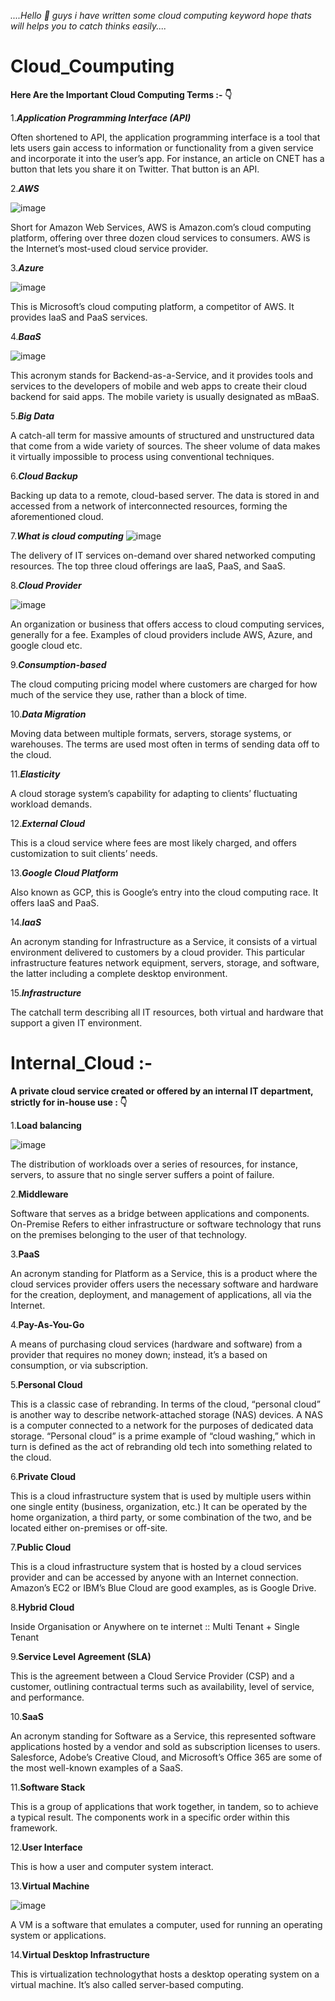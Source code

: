 *....Hello  👋 guys i have written 
some cloud computing keyword hope thats will helps you to catch thinks
easily....*



# Cloud_Coumputing # 



**Here Are the Important Cloud Computing Terms :- 👇**



1.***Application Programming Interface (API)***

Often shortened to API, the application programming interface is a tool that lets users gain access to information or functionality from a given service and incorporate it into the user’s app. For instance, an article on CNET has a button that lets you share it on Twitter. That button is an API.

2.***AWS***


![image](https://github.com/Rjesh2006/Rjesh2006/assets/143868643/bc9e988c-bca5-41ae-a096-4b1200d60b12)

Short for Amazon Web Services, AWS is Amazon.com’s cloud computing platform, offering over three dozen cloud services to consumers. AWS is the Internet’s most-used cloud service provider.

3.***Azure***


![image](https://github.com/Rjesh2006/Rjesh2006/assets/143868643/e247d285-f0f7-4894-b2d9-96e5e9904db7)

This is Microsoft’s cloud computing platform, a competitor of AWS. It provides IaaS and PaaS services.

4.***BaaS***


![image](https://github.com/Rjesh2006/Rjesh2006/assets/143868643/c33b700d-fb97-41ad-81b2-e53ab5851972)

This acronym stands for Backend-as-a-Service, and it provides tools and services to the developers of mobile and web apps to create their cloud backend for said apps. The mobile variety is usually designated as mBaaS.

5.***Big Data***



A catch-all term for massive amounts of structured and unstructured data that come from a wide variety of sources. The sheer volume of data makes it virtually impossible to process using conventional techniques.


6.***Cloud Backup***

Backing up data to a remote, cloud-based server. The data is stored in and accessed from a network of interconnected resources, forming the aforementioned cloud.  


7.***What is cloud computing***
![image](https://github.com/Rjesh2006/Rjesh2006/assets/143868643/58d9af1c-fd94-4d44-a7c5-53ed3d10e326)


The delivery of IT services on-demand over shared networked computing resources. The top three cloud offerings are IaaS, PaaS, and SaaS.


8.***Cloud Provider***

![image](https://github.com/Rjesh2006/Rjesh2006/assets/143868643/26352cc6-0fed-4c52-a03c-79ee882630d5)


An organization or business that offers access to cloud computing services, generally for a fee. Examples of cloud providers include AWS, Azure, and google cloud etc.


9.***Consumption-based***

The cloud computing pricing model where customers are charged for how much of the service they use, rather than a block of time.


10.***Data Migration***

Moving data between multiple formats, servers, storage systems, or warehouses. The terms are used most often in terms of sending data off to the cloud.


11.***Elasticity***

A cloud storage system’s capability for adapting to clients’ fluctuating workload demands.


12.***External Cloud***

This is a cloud service where fees are most likely charged, and offers customization to suit clients’ needs.


13.***Google Cloud Platform***

Also known as GCP, this is Google’s entry into the cloud computing race. It offers IaaS and PaaS.


14.***IaaS***

An acronym standing for Infrastructure as a Service, it consists of a virtual environment delivered to customers by a cloud provider. This particular infrastructure features network equipment, servers, storage, and software, the latter including a complete desktop environment.


15.***Infrastructure***

The catchall term describing all IT resources, both virtual and hardware that support a given IT environment.




# Internal_Cloud :- #

**A private cloud service created or offered by an internal IT department, strictly for in-house use : 👇** 

1.**Load balancing**


![image](https://github.com/Rjesh2006/Rjesh2006/assets/143868643/21fac2b1-ff6b-41e9-9996-2bb1fceda915)

The distribution of workloads over a series of resources, for instance, servers, to assure that no single server suffers a point of failure.


2.**Middleware**

Software that serves as a bridge between applications and components.
On-Premise
Refers to either infrastructure or software technology that runs on the premises belonging to the user of that technology. 


3.**PaaS**

An acronym standing for Platform as a Service, this is a product where the cloud services provider offers users the necessary software and hardware for the creation, deployment, and management of applications, all via the Internet.


4.**Pay-As-You-Go**

A means of purchasing cloud services (hardware and software) from a provider that requires no money down; instead, it’s a based on consumption, or via subscription.


5.**Personal Cloud**

This is a classic case of rebranding. In terms of the cloud, “personal cloud” is another way to describe network-attached storage (NAS) devices. A NAS is a computer connected to a network for the purposes of dedicated data storage. “Personal cloud” is a prime example of “cloud washing,” which in turn is defined as the act of rebranding old tech into something related to the cloud.

6.**Private Cloud**

This is a cloud infrastructure system that is used by multiple users within one single entity (business, organization, etc.) It can be operated by the home organization, a third party, or some combination of the two, and be located either on-premises or off-site.


7.**Public Cloud**

This is a cloud infrastructure system that is hosted by a cloud services provider and can be accessed by anyone with an Internet connection.  Amazon’s EC2 or IBM’s Blue Cloud are good examples, as is Google Drive.

8.**Hybrid Cloud**

Inside Organisation or Anywhere on te internet :: Multi Tenant + Single Tenant


9.**Service Level Agreement (SLA)**

This is the agreement between a Cloud Service Provider (CSP) and a customer, outlining contractual terms such as availability, level of service, and performance.


10.**SaaS**

An acronym standing for Software as a Service, this represented software applications hosted by a vendor and sold as subscription licenses to users. Salesforce, Adobe’s Creative Cloud, and Microsoft’s Office 365 are some of the most well-known examples of a SaaS.


11.**Software Stack**

This is a group of applications that work together, in tandem, so to achieve a typical result. The components work in a specific order within this framework.


12.**User Interface**

This is how a user and computer system interact.


13.**Virtual Machine**


![image](https://github.com/Rjesh2006/Rjesh2006/assets/143868643/9c00de3c-9329-44c5-9089-a52fb0e85837)

A VM is a software that emulates a computer, used for running an operating system or applications.


14.**Virtual Desktop Infrastructure**

This is virtualization technologythat hosts a desktop operating system on a virtual machine. It’s also called server-based computing. 

